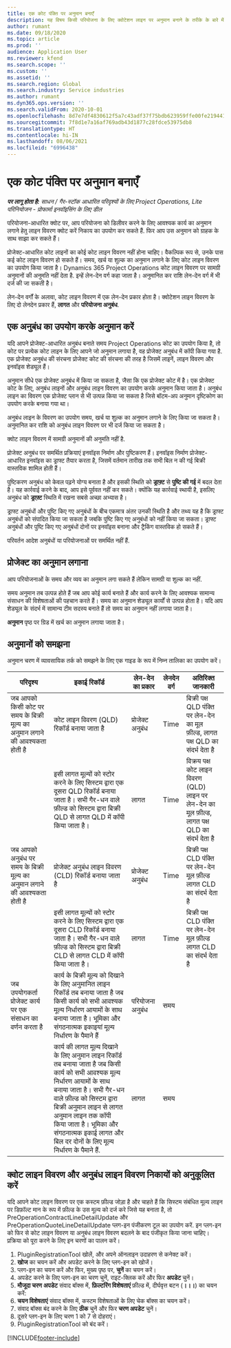 ```yaml
---
title: एक कोट पंक्ति पर अनुमान बनाएँ
description: यह विषय किसी परियोजना के लिए क्वोटेशन लाइन पर अनुमान बनाने के तरीके के बारे में जानकारी देता है.
author: rumant
ms.date: 09/18/2020
ms.topic: article
ms.prod: ''
audience: Application User
ms.reviewer: kfend
ms.search.scope: ''
ms.custom: ''
ms.assetid: ''
ms.search.region: Global
ms.search.industry: Service industries
ms.author: rumant
ms.dyn365.ops.version: ''
ms.search.validFrom: 2020-10-01
ms.openlocfilehash: 8d7e7df4830612f5a7c43adf37f75bdb623959ffe00fe219441d8e394ddecac3
ms.sourcegitcommit: 7f8d1e7a16af769adb43d1877c28fdce53975db8
ms.translationtype: HT
ms.contentlocale: hi-IN
ms.lasthandoff: 08/06/2021
ms.locfileid: "6996438"
---
```

# <a name="create-estimates-on-a-quote-line"></a>एक कोट पंक्ति पर अनुमान बनाएँ

_**पर लागू होता है:** साधन / गैर-स्टॉक आधारित परिदृश्यों के लिए Project Operations, Lite परिनियोजन - प्रोफार्मा इनवॉइसिंग के लिए डील_

परियोजना-आधारित क्वोट पर, आप परियोजना को डिलीवर करने के लिए आवश्यक कार्य का अनुमान लगाने हेतु लाइन विवरण क्वोट करें निकाय का उपयोग कर सकते हैं. फिर आप उस अनुमान को ग्राहक के साथ साझा कर सकते हैं।

प्रोजेक्ट-आधारित कोट लाइनों का कोई कोट लाइन विवरण नहीं होना चाहिए। वैकल्पिक रूप से, उनके पास कई कोट लाइन विवरण हो सकते हैं। समय, खर्च या शुल्क का अनुमान लगाने के लिए कोट लाइन विवरण का उपयोग किया जाता है। Dynamics 365 Project Operations कोट लाइन विवरण पर सामग्री अनुमानों की अनुमति नहीं देता है. इन्हें लेन-देन वर्ग कहा जाता है। अनुमानित कर राशि लेन-देन वर्ग में भी दर्ज की जा सकती है।

लेन-देन वर्गों के अलावा, कोट लाइन विवरण में एक लेन-देन प्रकार होता है। क्वोटेशन लाइन विवरण के लिए दो लेनदेन प्रकार हैं, **लागत** और **परियोजना अनुबंध**.

## <a name="estimate-by-using-a-contract"></a>एक अनुबंध का उपयोग करके अनुमान करें

यदि आपने प्रोजेक्ट-आधारित अनुबंध बनाते समय Project Operations कोट का उपयोग किया है, तो कोट पर प्रत्येक कोट लाइन के लिए आपने जो अनुमान लगाया है, वह प्रोजेक्ट अनुबंध में कॉपी किया गया है. एक प्रोजेक्ट अनुबंध की संरचना प्रोजेक्ट कोट की संरचना की तरह है जिसमें लाइनें, लाइन विवरण और इनवॉइस शेड्यूल हैं।

अनुमान सीधे एक प्रोजेक्ट अनुबंध में किया जा सकता है, जैसा कि एक प्रोजेक्ट कोट में है। एक प्रोजेक्ट कोट के लिए, अनुबंध लाइनों और अनुबंध लाइन विवरण का उपयोग करके अनुमान किया जाता है। अनुबंध लाइन का विवरण एक प्रोजेक्ट प्लान से भी उत्पन्न किया जा सकता है जिसे बॉटम-अप अनुमान दृष्टिकोण का उपयोग करके बनाया गया था।

अनुबंध लाइन के विवरण का उपयोग समय, खर्च या शुल्क का अनुमान लगाने के लिए किया जा सकता है। अनुमानित कर राशि को अनुबंध लाइन विवरण पर भी दर्ज किया जा सकता है।

क्वोट लाइन विवरण में सामग्री अनुमानों की अनुमति नहीं है.

प्रोजेक्ट अनुबंध पर समर्थित प्रक्रियाएं इनवॉइस निर्माण और पुष्टिकरण हैं। इनवॉइस निर्माण प्रोजेक्ट-आधारित इनवॉइस का ड्राफ्ट तैयार करता है, जिसमें वर्तमान तारीख तक सभी बिल न की गई बिक्री वास्तविक शामिल होती हैं।

पुष्टिकरण अनुबंध को केवल पढ़ने योग्य बनाता है और इसकी स्थिति को **ड्राफ़्ट** से **पुष्टि की गई** में बदल देता है। यह कार्रवाई करने के बाद, आप इसे पूर्ववत नहीं कर सकते। क्योंकि यह कार्रवाई स्थायी है, इसलिए अनुबंध को **ड्राफ़्ट** स्थिति में रखना सबसे अच्छा अभ्यास है।

ड्राफ्ट अनुबंधों और पुष्टि किए गए अनुबंधों के बीच एकमात्र अंतर उनकी स्थिति है और तथ्य यह है कि ड्राफ्ट अनुबंधों को संपादित किया जा सकता है जबकि पुष्टि किए गए अनुबंधों को नहीं किया जा सकता। ड्राफ्ट अनुबंधों और पुष्टि किए गए अनुबंधों दोनों पर इनवॉइस बनाना और ट्रैकिंग वास्तविक हो सकते हैं।

परिवर्तन आदेश अनुबंधों या परियोजनाओं पर समर्थित नहीं हैं.

## <a name="estimating-projects"></a>प्रोजेक्ट का अनुमान लगाना

आप परियोजनाओं के समय और व्यय का अनुमान लगा सकते हैं लेकिन सामग्री या शुल्क का नहीं.

समय अनुमान तब उत्पन्न होते हैं जब आप कोई कार्य बनाते हैं और कार्य करने के लिए आवश्यक सामान्य संसाधन की विशेषताओं की पहचान करते हैं। समय का अनुमान शेड्यूल कार्यों से उत्पन्न होता है। यदि आप शेड्यूल के संदर्भ में सामान्य टीम सदस्य बनाते हैं तो समय का अनुमान नहीं लगाया जाता है।

**अनुमान** पृष्ठ पर ग्रिड में खर्च का अनुमान लगाया जाता है।

## <a name="understand-estimation"></a>अनुमानों को समझना

अनुमान चरण में व्यावसायिक तर्क को समझने के लिए एक गाइड के रूप में निम्न तालिका का उपयोग करें।

| परिदृश्य                                                                                                                                                                                                                                                                                                                                          | इकाई रिकॉर्ड                                                                                                                                                                                                       | लेन-देन का प्रकार | लेनदेन वर्ग | अतिरिक्त जानकारी                                                            |
|---------------------------------------------------------------------------------------------------------------------------------------------------------------------------------------------------------------------------------------------------------------------------------------------------------------------------------------------------|---------------------------------------------------------------------------------------------------------------------------------------------------------------------------------------------------------------------|------------------|-------------|-----------------------------------------------------------------------------------|
| जब आपको किसी कोट पर समय के बिक्री मूल्य का अनुमान लगाने की आवश्यकता होती है                                                                                                                                                                                                                                                                                    | कोट लाइन विवरण (QLD) रिकॉर्ड बनाया जाता है                                                                                                                                                                               | प्रोजेक्ट अनुबंध | Time        | बिक्री पक्ष QLD पंक्ति पर लेन-देन का मूल फ़ील्ड, लागत पक्ष QLD का संदर्भ देता है |
|                                                                                                                                                                                                                                                                                     | इसी लागत मूल्यों को स्टोर करने के लिए सिस्टम द्वारा एक दूसरा QLD रिकॉर्ड बनाया जाता है। सभी गैर-धन वाले फ़ील्ड को सिस्टम द्वारा बिक्री QLD से लागत QLD में कॉपी किया जाता है।                                                                                                                                                                               | लागत | Time        | विक्रय पक्ष कोट लाइन विवरण (QLD) लाइन पर लेन-देन का मूल फ़ील्ड, लागत पक्ष QLD का संदर्भ देता है |
| जब आपको अनुबंध पर समय के बिक्री मूल्य का अनुमान लगाने की आवश्यकता होती है                                                                                                                                                                                                                                                                                 | प्रोजेक्ट अनुबंध लाइन विवरण (CLD) रिकॉर्ड बनाया जाता है                                                                                                                                                                    | प्रोजेक्ट अनुबंध | Time        | बिक्री पक्ष CLD पंक्ति पर लेन-देन मूल फ़ील्ड लागत CLD का संदर्भ देता है      |
|                                                                                                                                                                                                                                                                                  | इसी लागत मूल्यों को स्टोर करने के लिए सिस्टम द्वारा एक दूसरा CLD रिकॉर्ड बनाया जाता है। सभी गैर-धन वाले फ़ील्ड को सिस्टम द्वारा बिक्री CLD से लागत CLD में कॉपी किया जाता है।                                                                                                                                                                    | लागत | Time        | बिक्री पक्ष CLD पंक्ति पर लेन-देन मूल फ़ील्ड लागत CLD का संदर्भ देता है      |
| जब उपयोगकर्ता प्रोजेक्ट कार्य पर एक संसाधन का वर्णन करता है                                                                                                                                                                                                                                                                                            | कार्य के बिक्री मूल्य को दिखाने के लिए अनुमानित लाइन रिकॉर्ड तब बनाया जाता है जब किसी कार्य को सभी आवश्यक मूल्य निर्धारण आयामों के साथ बनाया जाता है। भूमिका और संगठनात्मक इकाइयां मूल्य निर्धारण के पैमाने हैं | परियोजना अनुबंध | समय        |                                                                                   |
|     | कार्य की लागत मूल्य दिखाने के लिए अनुमान लाइन रिकॉर्ड तब बनाया जाता है जब किसी कार्य को सभी आवश्यक मूल्य निर्धारण आयामों के साथ बनाया जाता है। सभी गैर-धन वाले फ़ील्ड को सिस्टम द्वारा बिक्री अनुमान लाइन से लागत अनुमान लाइन तक कॉपी किया जाता है। भूमिका और संगठनात्मक इकाई लागत और बिल दर दोनों के लिए मूल्य निर्धारण के पैमाने हैं.                                                                                                                                                                                                                | लागत             | समय           |                                                                                   |



## <a name="customize-the-quote-line-detail-and-contract-line-detail-entities"></a>क्वोट लाइन विवरण और अनुबंध लाइन विवरण निकायों को अनुकूलित करें

यदि आपने कोट लाइन विवरण पर एक कस्टम फ़ील्ड जोड़ा है और चाहते हैं कि सिस्टम संबंधित मूल्य लाइन पर डिफ़ॉल्ट मान के रूप में फ़ील्ड के उस मूल्य को दर्ज करे जिसे यह बनाता है, तो PreOperationContractLineDetailUpdate और PreOperationQuoteLineDetailUpdate प्लग-इन पंजीकरण टूल का उपयोग करें. इन प्लग-इन को फिर से कोट लाइन विवरण या अनुबंध लाइन विवरण बदलने के बाद पंजीकृत किया जाना चाहिए। प्रक्रिया को पूरा करने के लिए इन चरणों का पालन करें।

1. PluginRegistrationTool खोलें, और अपने ऑनलाइन उदाहरण से कनेक्ट करें।
2. **खोज** का चयन करें और अपडेट करने के लिए प्लग-इन को खोजें।
3. प्लग-इन का चयन करें और फिर, मुख्य पृष्ठ पर, **चुनें** का चयन करें।
4. अपडेट करने के लिए प्लग-इन का चरण चुनें, राइट-क्लिक करें और फिर **अपडेट** चुनें।
5. **मौजूदा चरण अपडेट** संवाद बॉक्स में, **फ़िल्टरिंग विशेषताएं** फ़ील्ड में, दीर्घवृत्त बटन (**।।।**) का चयन करें:
6. **चयन विशेषताएं** संवाद बॉक्स में, कस्टम विशेषताओं के लिए चेक बॉक्स का चयन करें।
7. संवाद बॉक्स बंद करने के लिए **ठीक** चुनें और फिर **चरण अपडेट** चुनें।
8. दूसरे प्लग-इन के लिए चरण 1 को 7 से दोहराएं।
9. PluginRegistrationTool को बंद करें।


[!INCLUDE[footer-include](../includes/footer-banner.md)]
